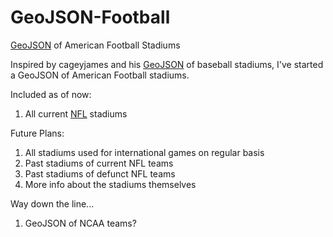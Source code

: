 GeoJSON-Football
================

[GeoJSON](http://geojson.org) of American Football Stadiums

Inspired by cageyjames and his [GeoJSON](https://github.com/cageyjames/GeoJSON-Ballparks) of baseball stadiums, I've started a GeoJSON of American Football stadiums.

Included as of now:
  1. All current [NFL](http://nfl.com) stadiums
  
Future Plans:
  1. All stadiums used for international games on regular basis
  2. Past stadiums of current NFL teams
  3. Past stadiums of defunct NFL teams
  4. More info about the stadiums themselves
  
Way down the line...
  1. GeoJSON of NCAA teams?
  
